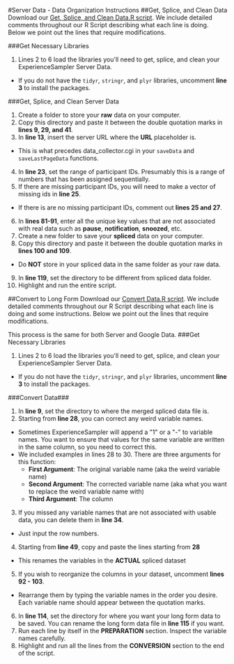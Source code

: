 #Server Data - Data Organization Instructions
##Get, Splice, and Clean Data
Download our [Get, Splice, and Clean Data.R script](https://github.com/sabrinathai/ExperienceSampler/blob/master/Data-Organization-R-Option/Get%2C%20Splice%2C%20and%20Clean%20Server%20Data.R). We include detailed comments throughout our R Script describing what each line is doing. Below we point out the lines that require modifications. 

###Get Necessary Libraries
1. Lines 2 to 6 load the libraries you'll need to get, splice, and clean your ExperienceSampler Server Data.
  * If you do not have the `tidyr`, `stringr`, and `plyr` libraries, uncomment **line 3** to install the packages. 

###Get, Splice, and Clean Server Data
1. Create a folder to store your **raw** data on your computer. 
2. Copy this directory and paste it between the double quotation marks in **lines 9, 29, and 41**. 
3. In **line 13**, insert the server URL where the **URL** placeholder is.
  * This is what precedes data_collector.cgi in your `saveData` and `saveLastPageData` functions. 
4. In **line 23**, set the range of participant IDs. Presumably this is a range of numbers that has been assigned sequentially.
5. If there are missing participant IDs, you will need to make a vector of missing ids in **line 25**.
  * If there is are no missing participant IDs, comment out **lines 25 and 27**. 
6. In **lines 81-91**, enter all the unique key values that are not associated with real data such as **pause**, **notification**, **snoozed**, etc. 
7. Create a new folder to save your **spliced** data on your computer. 
8. Copy this directory and paste it between the double quotation marks in **lines 100 and 109**.
  * Do **NOT** store in your spliced data in the same folder as your raw data. 
9. In **line 119**, set the directory to be different from spliced data folder. 
10. Highlight and run the entire script. 

##Convert to Long Form
Download our [Convert Data.R script](https://github.com/sabrinathai/ExperienceSampler/edit/master/Data-Organization-R-Option/Convert%20Data.R). We include detailed comments throughout our R Script describing what each line is doing and some instructions. Below we point out the lines that require modifications.

This process is the same for both Server and Google Data. 
###Get Necessary Libraries
1. Lines 2 to 6 load the libraries you'll need to get, splice, and clean your ExperienceSampler Server Data.
  * If you do not have the `tidyr`, `stringr`, and `plyr` libraries, uncomment **line 3** to install the packages. 

###Convert Data###
1. In **line 9**, set the directory to where the merged spliced data file is. 
2. Starting from **line 28**, you can correct any weird variable names.
 * Sometimes ExperienceSampler will append a "1" or a "-" to variable names. You want to ensure that values for the same variable are 
 written in the same column, so you need to correct this. 
 * We included examples in lines 28 to 30. There are three arguments for this function:
   * **First Argument**: The original variable name (aka the weird variable name)
    * **Second Argument**: The corrected variable name (aka what you want to replace the weird variable name with)
    * **Third Argument**: The column
3. If you missed any variable names that are not associated with usable data, you can delete them in **line 34**. 
 * Just input the row numbers.
4. Starting from **line 49**, copy and paste the lines starting from **28**
 * This renames the variables in the **ACTUAL** spliced dataset
5. If you wish to reorganize the columns in your dataset, uncomment **lines 92 - 103**.
 * Rearrange them by typing the variable names in the order you desire. Each variable name should appear between the quotation marks. 
6. In **line 114**, set the directory for where you want your long form data to be saved. You can rename the long form data file in **line 115** if you want. 
7. Run each line by itself in the **PREPARATION** section. Inspect the variable names carefully. 
8. Highlight and run all the lines from the **CONVERSION** section to the end of the script. 
